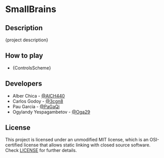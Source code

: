 # SmallBrains

## Description

{project description}
 
## How to play

 - {ControlsScheme}

## Developers

 - Alber Chica - [@AlCH440](https://github.com/AlCh440)
 - Carlos Godoy - [@3cgn8](https://github.com/3cgn8)
 - Pau Garcia - [@PaGaQi](https://github.com/PaGaQi)
 - Ogylandy Yespagambetov - [@Oga29](https://github.com/Oga29)

## License

This project is licensed under an unmodified MIT license, which is an OSI-certified license that allows static linking with closed source software. Check [LICENSE](LICENSE) for further details.

